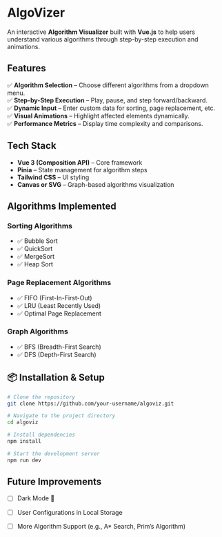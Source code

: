 # AlgoVizer

An interactive **Algorithm Visualizer** built with **Vue.js** to help users understand various algorithms through step-by-step execution and animations.

##  Features

✅ **Algorithm Selection** – Choose different algorithms from a dropdown menu.  
✅ **Step-by-Step Execution** – Play, pause, and step forward/backward.  
✅ **Dynamic Input** – Enter custom data for sorting, page replacement, etc.  
✅ **Visual Animations** – Highlight affected elements dynamically.  
✅ **Performance Metrics** – Display time complexity and comparisons.  

##  Tech Stack

- **Vue 3 (Composition API)** – Core framework  
- **Pinia** – State management for algorithm steps  
- **Tailwind CSS** – UI styling  
- **Canvas or SVG** – Graph-based algorithms visualization  

##  Algorithms Implemented

### Sorting Algorithms
- ✅ Bubble Sort  
- ✅ QuickSort  
- ✅ MergeSort  
- ✅ Heap Sort  

### Page Replacement Algorithms
- ✅ FIFO (First-In-First-Out)  
- ✅ LRU (Least Recently Used)  
- ✅ Optimal Page Replacement  

### Graph Algorithms
- ✅ BFS (Breadth-First Search)  
- ✅ DFS (Depth-First Search)  

## 📦 Installation & Setup

```sh
# Clone the repository
git clone https://github.com/your-username/algoviz.git

# Navigate to the project directory
cd algoviz

# Install dependencies
npm install

# Start the development server
npm run dev
```


##  Future Improvements
- [ ] Dark Mode 🌙  
- [ ] User Configurations in Local Storage  
- [ ] More Algorithm Support (e.g., A* Search, Prim’s Algorithm)  
 


